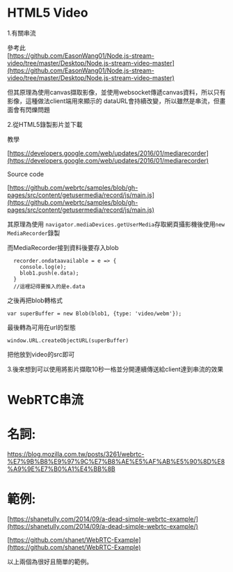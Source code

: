 # HTML5 Video

1.有關串流

參考此  
[https://github.com/EasonWang01/Node.js-stream-video/tree/master/Desktop/Node.js-stream-video-master](https://github.com/EasonWang01/Node.js-stream-video/tree/master/Desktop/Node.js-stream-video-master)

但其原理為使用canvas擷取影像，並使用websocket傳遞canvas資料，所以只有影像，這種做法client端用來顯示的 dataURL會持續改變，所以雖然是串流，但畫面會有閃爍問題

2.從HTML5錄製影片並下載

教學

[https://developers.google.com/web/updates/2016/01/mediarecorder](https://developers.google.com/web/updates/2016/01/mediarecorder)

Source code

[https://github.com/webrtc/samples/blob/gh-pages/src/content/getusermedia/record/js/main.js](https://github.com/webrtc/samples/blob/gh-pages/src/content/getusermedia/record/js/main.js)

其原理為使用 `navigator.mediaDevices.getUserMedia`存取網頁攝影機後使用`new MediaRecorder`錄製

而MediaRecorder接到資料後要存入blob

```
  recorder.ondataavailable = e => {
    console.log(e);
    blob1.push(e.data);
  }
  //這裡記得要推入的是e.data
```

之後再把blob轉格式

`var superBuffer = new Blob(blob1, {type: 'video/webm'});`

最後轉為可用在url的型態

```
window.URL.createObjectURL(superBuffer)
```

把他放到video的src即可

3.後來想到可以使用將影片擷取10秒一格並分開連續傳送給client達到串流的效果

# WebRTC串流

# 名詞:

https://blog.mozilla.com.tw/posts/3261/webrtc-%E7%9B%B8%E9%97%9C%E7%B8%AE%E5%AF%AB%E5%90%8D%E8%A9%9E%E7%B0%A1%E4%BB%8B

# 範例:

[https://shanetully.com/2014/09/a-dead-simple-webrtc-example/](https://shanetully.com/2014/09/a-dead-simple-webrtc-example/)

[https://github.com/shanet/WebRTC-Example](https://github.com/shanet/WebRTC-Example)

以上兩個為很好且簡單的範例。

